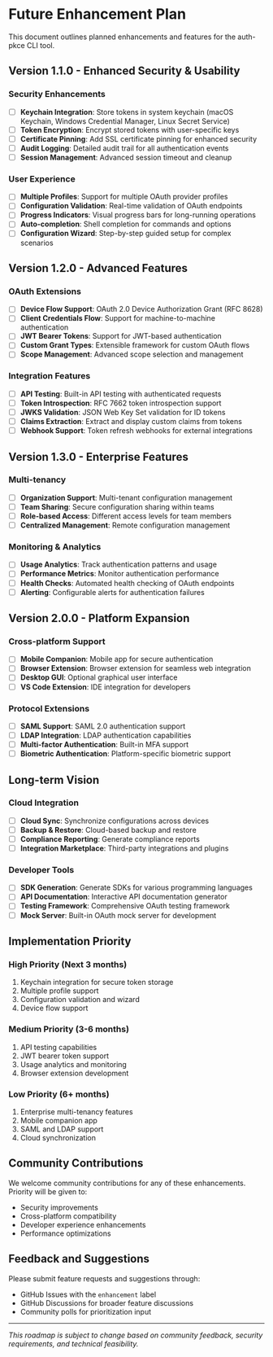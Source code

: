 # Future Enhancement Plan

This document outlines planned enhancements and features for the auth-pkce CLI tool.

## Version 1.1.0 - Enhanced Security & Usability

### Security Enhancements
- [ ] **Keychain Integration**: Store tokens in system keychain (macOS Keychain, Windows Credential Manager, Linux Secret Service)
- [ ] **Token Encryption**: Encrypt stored tokens with user-specific keys
- [ ] **Certificate Pinning**: Add SSL certificate pinning for enhanced security
- [ ] **Audit Logging**: Detailed audit trail for all authentication events
- [ ] **Session Management**: Advanced session timeout and cleanup

### User Experience
- [ ] **Multiple Profiles**: Support for multiple OAuth provider profiles
- [ ] **Configuration Validation**: Real-time validation of OAuth endpoints
- [ ] **Progress Indicators**: Visual progress bars for long-running operations
- [ ] **Auto-completion**: Shell completion for commands and options
- [ ] **Configuration Wizard**: Step-by-step guided setup for complex scenarios

## Version 1.2.0 - Advanced Features

### OAuth Extensions
- [ ] **Device Flow Support**: OAuth 2.0 Device Authorization Grant (RFC 8628)
- [ ] **Client Credentials Flow**: Support for machine-to-machine authentication
- [ ] **JWT Bearer Tokens**: Support for JWT-based authentication
- [ ] **Custom Grant Types**: Extensible framework for custom OAuth flows
- [ ] **Scope Management**: Advanced scope selection and management

### Integration Features
- [ ] **API Testing**: Built-in API testing with authenticated requests
- [ ] **Token Introspection**: RFC 7662 token introspection support
- [ ] **JWKS Validation**: JSON Web Key Set validation for ID tokens
- [ ] **Claims Extraction**: Extract and display custom claims from tokens
- [ ] **Webhook Support**: Token refresh webhooks for external integrations

## Version 1.3.0 - Enterprise Features

### Multi-tenancy
- [ ] **Organization Support**: Multi-tenant configuration management
- [ ] **Team Sharing**: Secure configuration sharing within teams
- [ ] **Role-based Access**: Different access levels for team members
- [ ] **Centralized Management**: Remote configuration management

### Monitoring & Analytics
- [ ] **Usage Analytics**: Track authentication patterns and usage
- [ ] **Performance Metrics**: Monitor authentication performance
- [ ] **Health Checks**: Automated health checking of OAuth endpoints
- [ ] **Alerting**: Configurable alerts for authentication failures

## Version 2.0.0 - Platform Expansion

### Cross-platform Support
- [ ] **Mobile Companion**: Mobile app for secure authentication
- [ ] **Browser Extension**: Browser extension for seamless web integration
- [ ] **Desktop GUI**: Optional graphical user interface
- [ ] **VS Code Extension**: IDE integration for developers

### Protocol Extensions
- [ ] **SAML Support**: SAML 2.0 authentication support
- [ ] **LDAP Integration**: LDAP authentication capabilities
- [ ] **Multi-factor Authentication**: Built-in MFA support
- [ ] **Biometric Authentication**: Platform-specific biometric support

## Long-term Vision

### Cloud Integration
- [ ] **Cloud Sync**: Synchronize configurations across devices
- [ ] **Backup & Restore**: Cloud-based backup and restore
- [ ] **Compliance Reporting**: Generate compliance reports
- [ ] **Integration Marketplace**: Third-party integrations and plugins

### Developer Tools
- [ ] **SDK Generation**: Generate SDKs for various programming languages
- [ ] **API Documentation**: Interactive API documentation generator
- [ ] **Testing Framework**: Comprehensive OAuth testing framework
- [ ] **Mock Server**: Built-in OAuth mock server for development

## Implementation Priority

### High Priority (Next 3 months)
1. Keychain integration for secure token storage
2. Multiple profile support
3. Configuration validation and wizard
4. Device flow support

### Medium Priority (3-6 months)
1. API testing capabilities
2. JWT bearer token support
3. Usage analytics and monitoring
4. Browser extension development

### Low Priority (6+ months)
1. Enterprise multi-tenancy features
2. Mobile companion app
3. SAML and LDAP support
4. Cloud synchronization

## Community Contributions

We welcome community contributions for any of these enhancements. Priority will be given to:

- Security improvements
- Cross-platform compatibility
- Developer experience enhancements
- Performance optimizations

## Feedback and Suggestions

Please submit feature requests and suggestions through:
- GitHub Issues with the `enhancement` label
- GitHub Discussions for broader feature discussions
- Community polls for prioritization input

---

*This roadmap is subject to change based on community feedback, security requirements, and technical feasibility.*
